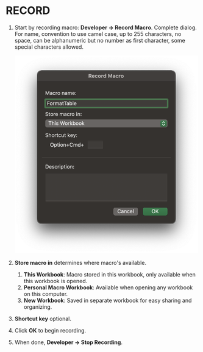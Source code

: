 # RECORD

1. Start by recording macro: **Developer &rarr; Record Macro**. Complete dialog. For name, convention to use camel case, up to 255 characters, no space, can be alphanumeric but no number as first character, some special characters allowed.

   ![Record Macro](/assets/macro-record.png)

2. **Store macro in** determines where macro's available.
   1. **This Workbook**: Macro stored in this workbook, only available when this workbook is opened.
   2. **Personal Macro Workbook**: Available when opening any workbook on this computer.
   3. **New Workbook**: Saved in separate workbook for easy sharing and organizing.

3. **Shortcut key** optional.

4. Click **OK** to begin recording.

5. When done, **Developer &rarr; Stop Recording**.
